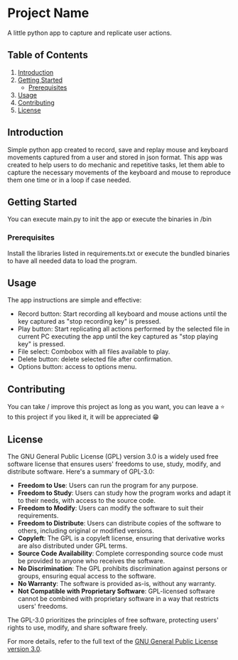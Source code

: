 # Project Name

A little python app to capture and replicate user actions.

## Table of Contents

1. [Introduction](#introduction)
2. [Getting Started](#getting-started)
    - [Prerequisites](#prerequisites)
3. [Usage](#usage)
4. [Contributing](#contributing)
5. [License](#license)

## Introduction

Simple python app created to record, save and replay mouse and keyboard movements captured from a user and stored in json format. This app was created to help users to do mechanic and repetitive tasks, let them able to  capture the necessary movements of the keyboard and mouse to reproduce them one time or in a loop if case needed.

## Getting Started

You can execute main.py to init the app or execute the binaries in /bin

### Prerequisites

Install the libraries listed in requirements.txt or execute the bundled binaries to have all needed data to load the program.

## Usage

The app instructions are simple and effective:

- Record button: Start recording all keyboard and mouse actions until the key captured as "stop recording key" is pressed.
- Play button: Start replicating all actions performed by the selected file in current PC executing the app until the key captured as "stop playing key" is pressed.
- File select: Combobox with all files available to play.
- Delete button: delete selected file after confirmation.
- Options button: access to options menu.

## Contributing

You can take / improve this project as long as you want, you can leave a ⭐ to this project if you liked it, it will be appreciated 😁

## License

The GNU General Public License (GPL) version 3.0 is a widely used free software license that ensures users' freedoms to use, study, modify, and distribute software. Here's a summary of GPL-3.0:

- **Freedom to Use**: Users can run the program for any purpose.
- **Freedom to Study**: Users can study how the program works and adapt it to their needs, with access to the source code.
- **Freedom to Modify**: Users can modify the software to suit their requirements.
- **Freedom to Distribute**: Users can distribute copies of the software to others, including original or modified versions.
- **Copyleft**: The GPL is a copyleft license, ensuring that derivative works are also distributed under GPL terms.
- **Source Code Availability**: Complete corresponding source code must be provided to anyone who receives the software.
- **No Discrimination**: The GPL prohibits discrimination against persons or groups, ensuring equal access to the software.
- **No Warranty**: The software is provided as-is, without any warranty.
- **Not Compatible with Proprietary Software**: GPL-licensed software cannot be combined with proprietary software in a way that restricts users' freedoms.

The GPL-3.0 prioritizes the principles of free software, protecting users' rights to use, modify, and share software freely.

For more details, refer to the full text of the [GNU General Public License version 3.0](https://www.gnu.org/licenses/gpl-3.0.html).

